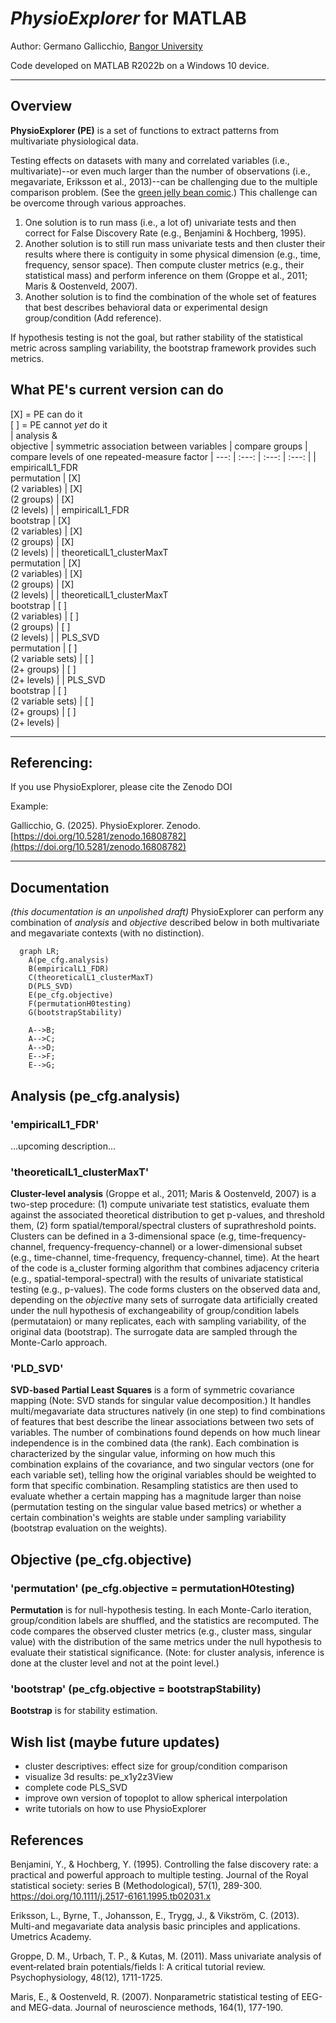 # _PhysioExplorer_ for MATLAB

Author: Germano Gallicchio, [Bangor University](https://www.bangor.ac.uk/)

Code developed on MATLAB R2022b on a Windows 10 device.

---

## Overview
**PhysioExplorer (PE)** is a set of functions to extract patterns from multivariate physiological data. 

Testing effects on datasets with many and correlated variables (i.e., multivariate)--or even much larger than the number of observations (i.e., megavariate, Eriksson et al., 2013)--can be challenging due to the multiple comparison problem. (See the [green jelly bean comic](https://xkcd.com/882).) This challenge can be overcome through various approaches.
1. One solution is to run mass (i.e., a lot of) univariate tests and then correct for False Discovery Rate (e.g., Benjamini & Hochberg, 1995).
2. Another solution is to still run mass univariate tests and then cluster their results where there is contiguity in some physical dimension (e.g., time, frequency, sensor space). Then compute cluster metrics (e.g., their statistical mass) and perform inference on them (Groppe et al., 2011; Maris & Oostenveld, 2007).
3. Another solution is to find the combination of the whole set of features that best describes behavioral data or experimental design group/condition (Add reference).

If hypothesis testing is not the goal, but rather stability of the statistical metric across sampling variability, the bootstrap framework provides such metrics.

## What PE's current version can do
[X] = PE can do it
<br>
[ ] = PE cannot _yet_ do it
<br>
| analysis &<br>objective | symmetric association between variables | compare groups | compare levels of one repeated-measure factor
| ---: | :---: | :---: | :---: | 
| empiricalL1_FDR<br>permutation             | [X]<br>(2 variables)     | [X]<br>(2 groups)   | [X]<br>(2 levels) |
| empiricalL1_FDR<br>bootstrap               | [X]<br>(2 variables)     | [X]<br>(2 groups)   | [X]<br>(2 levels) |
| theoreticalL1_clusterMaxT<br>permutation   | [X]<br>(2 variables)     | [X]<br>(2 groups)   | [X]<br>(2 levels) |
| theoreticalL1_clusterMaxT<br>bootstrap     | [ ]<br>(2 variables)     | [ ]<br>(2 groups)   | [ ]<br>(2 levels) |
| PLS_SVD<br>permutation                     | [ ]<br>(2 variable sets) | [ ]<br>(2+ groups)  | [ ]<br>(2+ levels) |
| PLS_SVD<br>bootstrap                       | [ ]<br>(2 variable sets) | [ ]<br>(2+ groups)  | [ ]<br>(2+ levels) |

---


## Referencing: <br>
If you use PhysioExplorer, please cite the Zenodo DOI

Example:

Gallicchio, G. (2025). PhysioExplorer. Zenodo. [https://doi.org/10.5281/zenodo.16808782](https://doi.org/10.5281/zenodo.16808782)

---

## Documentation
_(this documentation is an unpolished draft)_
PhysioExplorer can perform any combination of _analysis_ and _objective_ described below in both multivariate and megavariate contexts (with no distinction). 



```mermaid
  graph LR;
    A(pe_cfg.analysis)
    B(empiricalL1_FDR)
    C(theoreticalL1_clusterMaxT)
    D(PLS_SVD)
    E(pe_cfg.objective)
    F(permutationH0testing)
    G(bootstrapStability)

    A-->B;
    A-->C;
    A-->D;
    E-->F;
    E-->G;

```

## Analysis (pe_cfg.analysis)
### 'empiricalL1_FDR'
...upcoming description...

### 'theoreticalL1_clusterMaxT'
**Cluster-level analysis** (Groppe et al., 2011; Maris & Oostenveld, 2007) is a two-step procedure: (1) compute univariate test statistics, evaluate them against the associated theoretical distribution to get p-values, and threshold them, (2) form spatial/temporal/spectral clusters of suprathreshold points. Clusters can be defined in a 3-dimensional space (e.g, time-frequency-channel, frequency-frequency-channel) or a lower-dimensional subset (e.g., time-channel, time-frequency, frequency-channel, time). At the heart of the code is a_cluster forming algorithm that combines adjacency criteria (e.g., spatial-temporal-spectral) with the results of univariate statistical testing (e.g., p-values). The code forms clusters on the observed data and, depending on the _objective_ many sets of surrogate data artificially created under the null hypothesis of exchangeability of group/condition labels (permutataion) or many replicates, each with sampling variability, of the original data (bootstrap). The surrogate data are sampled through the Monte-Carlo approach. 

### 'PLD_SVD'
**SVD-based Partial Least Squares** is a form of symmetric covariance mapping (Note: SVD stands for singular value decomposition.) It handles multi/megavariate data structures natively (in one step) to find combinations of features that best describe the linear associations between two sets of variables. The number of combinations found depends on how much linear independence is in the combined data (the rank). Each combination is characterized by the singular value, informing on how much this combination explains of the covariance, and two singular vectors (one for each variable set), telling how the original variables should be weighted to form that specific combination. Resampling statistics are then used to evaluate whether a certain mapping has a magnitude larger than noise (permutation testing on the singular value based metrics) or whether a certain combination's weights are stable under sampling variability (bootstrap evaluation on the weights).

## Objective (pe_cfg.objective)
### 'permutation' (pe_cfg.objective = permutationH0testing)
**Permutation** is for null-hypothesis testing. In each Monte-Carlo iteration, group/condition labels are shuffled, and the statistics are recomputed. The code compares the observed cluster metrics (e.g., cluster mass, singular value) with the distribution of the same metrics under the null hypothesis to evaluate their statistical significance. (Note: for cluster analysis, inference is done at the cluster level and not at the point level.)
### 'bootstrap' (pe_cfg.objective = bootstrapStability)
**Bootstrap** is for stability estimation.





## Wish list (maybe future updates)
- cluster descriptives: effect size for group/condition comparison 
- visualize 3d results: pe_x1y2z3View
- complete code PLS_SVD
- improve own version of topoplot to allow spherical interpolation
- write tutorials on how to use PhysioExplorer



## References

Benjamini, Y., & Hochberg, Y. (1995). Controlling the false discovery rate: a practical and powerful approach to multiple testing. Journal of the Royal statistical society: series B (Methodological), 57(1), 289-300. https://doi.org/10.1111/j.2517-6161.1995.tb02031.x

Eriksson, L., Byrne, T., Johansson, E., Trygg, J., & Vikström, C. (2013). Multi-and megavariate data analysis basic principles and applications. Umetrics Academy.

Groppe, D. M., Urbach, T. P., & Kutas, M. (2011). Mass univariate analysis of event‐related brain potentials/fields I: A critical tutorial review. Psychophysiology, 48(12), 1711-1725.

Maris, E., & Oostenveld, R. (2007). Nonparametric statistical testing of EEG-and MEG-data. Journal of neuroscience methods, 164(1), 177-190.
